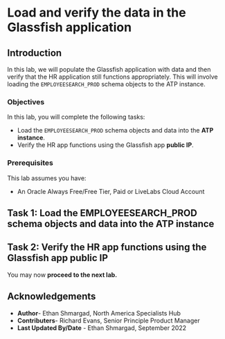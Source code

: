 # Load and verify the data in the Glassfish application

## Introduction

In this lab, we will populate the Glassfish application with data and then verify that the HR application still functions appropriately. This will involve loading the `EMPLOYEESEARCH_PROD` schema objects to the ATP instance.

<!---
**Download the data lab files:** [Link](https://objectstorage.us-ashburn-1.oraclecloud.com/p/tVAwp-XWRsm1oouSHDzzZwyUQ5TErSPpPNhuYPMTbSJOZlC-Pvsed-caGfHYrkV5/n/orasenatdpltsecitom03/b/Twitter_LL/o/Twitter_LL2.zip)
-->

### Objectives

In this lab, you will complete the following tasks:

-  Load the `EMPLOYEESEARCH_PROD` schema objects and data into the **ATP instance**.
-  Verify the HR app functions using the Glassfish app **public IP**.

### Prerequisites

This lab assumes you have:
- An Oracle Always Free/Free Tier, Paid or LiveLabs Cloud Account

## Task 1: Load the EMPLOYEESEARCH_PROD schema objects and data into the ATP instance

## Task 2: Verify the HR app functions using the Glassfish app public IP

You may now **proceed to the next lab.**

## Acknowledgements

- **Author**- Ethan Shmargad, North America Specialists Hub
- **Contributers**- Richard Evans, Senior Principle Product Manager
- **Last Updated By/Date** - Ethan Shmargad, September 2022
